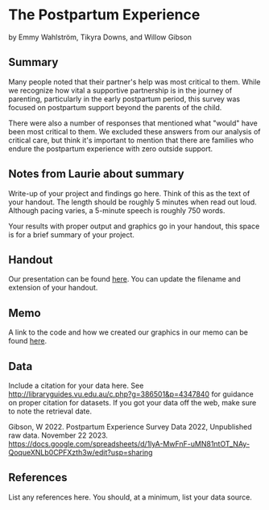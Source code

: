 The Postpartum Experience
================
by Emmy Wahlström, Tikyra Downs, and Willow Gibson

## Summary


Many people noted that their partner's help was most critical to them. While we recognize how vital a supportive partnership is in the journey of parenting, particularly in the early postpartum period, this survey was focused on postpartum support beyond the parents of the child.

There were also a number of responses that mentioned what "would" have been most critical to them. We excluded these answers from our analysis of critical care, but think it's important to mention that there are families who endure the postpartum experience with zero outside support.

## Notes from Laurie about summary
Write-up of your project and findings go here. Think of this as the text
of your handout. The length should be roughly 5 minutes when read
out loud. Although pacing varies, a 5-minute speech is roughly 750
words. 

Your results with proper output and
graphics go in your handout, this space is for a brief summary of
your project.

## Handout

Our presentation can be found [here](handout/handout.pdf). You can update the filename and extension of your handout.

## Memo

A link to the code and how we created our graphics in our memo can be found [here](memo/memo.html).

## Data

Include a citation for your data here. See
<http://libraryguides.vu.edu.au/c.php?g=386501&p=4347840> for guidance
on proper citation for datasets. If you got your data off the web, make
sure to note the retrieval date.

Gibson, W 2022. Postpartum Experience Survey Data 2022, Unpublished raw data. November 22 2023. https://docs.google.com/spreadsheets/d/1lyA-MwFnF-uMN81ntOT_NAy-QoqueXNLb0CPFXzth3w/edit?usp=sharing

## References

List any references here. You should, at a minimum, list your data
source.
